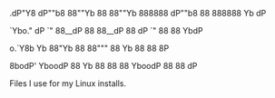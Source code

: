.dP"Y8  dP""b8 88""Yb 88 88""Yb 888888      dP""b8 88 888888 Yb  dP

\`Ybo." dP   \`" 88__dP 88 88__dP   88       dP   `" 88   88    YbdP  

o.`Y8b Yb      88"Yb  88 88"""    88       Yb      88   88     8P   

8bodP'  YboodP 88  Yb 88 88       88        YboodP 88   88    dP    



Files I use for my Linux installs. 

